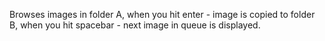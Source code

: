 Browses images in folder A, when you hit enter - image is copied to folder B, when you hit spacebar - next image in queue is displayed.